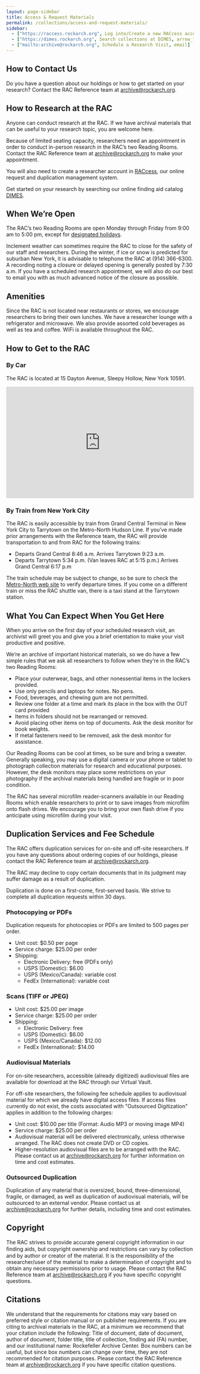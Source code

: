 ```yaml
---
layout: page-sidebar
title: Access & Request Materials
permalink: /collections/access-and-request-materials/
sidebar:
  - ["https://raccess.rockarch.org", Log into/Create a new RACcess account, arrow_forward]
  - ["https://dimes.rockarch.org", Search collections at DIMES, arrow_forward]
  - ["mailto:archive@rockarch.org", Schedule a Research Visit, email]
---
```


## How to Contact Us

Do you have a question about our holdings or how to get started on your research?
Contact the RAC Reference team at [archive@rockarch.org](mailto:archive@rockarch.org).

## How to Research at the RAC

Anyone can conduct research at the RAC. If we have archival materials that can be
useful to your research topic, you are welcome here.

Because of limited seating capacity, researchers need an appointment in order to
conduct in-person research in the RAC’s two Reading Rooms. Contact the RAC Reference
team at [archive@rockarch.org](mailto:archive@rockarch.org) to make your
appointment.

You will also need to create a researcher account in [RACcess](https://raccess.rockarch.org),
our online request and duplication management system.

Get started on your research by searching our online finding aid catalog [DIMES](https://dimes.rockarch.org).

## When We’re Open

The RAC’s two Reading Rooms are open Monday through Friday from 9:00
am to 5:00 pm, except for [designated holidays](holiday-schedule/).

Inclement weather can sometimes require the RAC to close for the safety of
our staff and researchers. During the winter, if ice or snow is predicted for
suburban New York, it is advisable to telephone the RAC at (914) 366-6300. A
recording noting a closure or delayed opening is generally posted by 7:30
a.m. If you have a scheduled research appointment, we will also do our best
to email you with as much advanced notice of the closure as possible.

## Amenities

Since the RAC is not located near restaurants or stores, we encourage
researchers to bring their own lunches. We have a researcher lounge with a
refrigerator and microwave. We also provide assorted cold beverages as
well as tea and coffee. WiFi is available throughout the RAC.


## How to Get to the RAC

### By Car

The RAC is located at 15 Dayton Avenue, Sleepy Hollow, New York 10591.

<iframe src="https://www.google.com/maps/embed?pb=!1m18!1m12!1m3!1d3006.9551381027577!2d-73.8373819843737!3d41.091826822227716!2m3!1f0!2f0!3f0!3m2!1i1024!2i768!4f13.1!3m3!1m2!1s0x89c2bffc3b17f3b5%3A0x3329b3d8104d2fb9!2s15+Dayton+Ave%2C+Sleepy+Hollow%2C+NY+10591!5e0!3m2!1sen!2sus!4v1560187749243!5m2!1sen!2sus" width="100%" height="300" frameborder="0" style="border:0" allowfullscreen></iframe>

### By Train from New York City

The RAC is easily accessible by train from Grand Central Terminal in New
York City to Tarrytown on the Metro-North Hudson Line. If you’ve made
prior arrangements with the Reference team, the RAC will provide
transportation to and from RAC for the following trains:

- Departs Grand Central 8:46 a.m. Arrives Tarrytown 9:23 a.m.
- Departs Tarrytown 5:34 p.m. (Van leaves RAC at 5:15 p.m.) Arrives Grand Central 6:17 p.m

The train schedule may be subject to change, so be sure to check the
[Metro-North web site](http://www.mta.info) to verify departure times.
If you come on a different train or miss the RAC shuttle van, there is a taxi
stand at the Tarrytown station.

## What You Can Expect When You Get Here

When you arrive on the first day of your scheduled research visit, an
archivist will greet you and give you a brief orientation to make your visit
productive and positive.

We’re an archive of important historical materials, so we do have a few
simple rules that we ask all researchers to follow when they’re in the RAC’s
two Reading Rooms:

- Place your outerwear, bags, and other nonessential items in the
lockers provided.
- Use only pencils and laptops for notes. No pens.
- Food, beverages, and chewing gum are not permitted.
- Review one folder at a time and mark its place in the box with the OUT card
provided
- Items in folders should not be rearranged or removed.
- Avoid placing other items on top of documents. Ask the desk monitor
for book weights.
- If metal fasteners need to be removed, ask the desk monitor for
assistance.

Our Reading Rooms can be cool at times, so be sure and bring a sweater.
Generally speaking, you may use a digital camera or your phone or tablet
to photograph collection materials for research and educational purposes.
However, the desk monitors may place some restrictions on your
photography if the archival materials being handled are fragile or in poor
condition.

The RAC has several microfilm reader-scanners available in our Reading
Rooms which enable researchers to print or to save images from microfilm
onto flash drives. We encourage you to bring your own flash drive if you
anticipate using microfilm during your visit.

## Duplication Services and Fee Schedule

The RAC offers duplication services for on-site and off-site researchers. If
you have any questions about ordering copies of our holdings, please
contact the RAC Reference team at [archive@rockarch.org](mailto:archive@rockarch.org).

The RAC may decline to copy certain documents that in its judgment may
suffer damage as a result of duplication.

Duplication is done on a first-come, first-served basis. We strive to complete
all duplication requests within 30 days.

### Photocopying or PDFs

Duplication requests for photocopies or PDFs are limited to 500 pages per
order.

- Unit cost: $0.50 per page
- Service charge: $25.00 per order
- Shipping:
  - Electronic Delivery: free (PDFs only)
  - USPS (Domestic): $6.00
  - USPS (Mexico/Canada): variable cost
  - FedEx (International): variable cost

### Scans (TIFF or JPEG)

- Unit cost: $25.00 per image
- Service charge: $25.00 per order
- Shipping:
  - Electronic Delivery: free
  - USPS (Domestic): $6.00
  - USPS (Mexico/Canada): $12.00
  - FedEx (International): $14.00

### Audiovisual Materials

For on-site researchers, accessible (already digitized) audiovisual files are available for download at the RAC through our Virtual Vault.

For off-site researchers, the following fee schedule applies to audiovisual material for which we already have digital access files. If access files currently do not exist, the costs associated with "Outsourced Digitization" applies in addition to the following charges:

- Unit cost: $10.00 per title (Format: Audio MP3 or moving image MP4)
- Service charge: $25.00 per order
- Audiovisual material will be delivered electronically, unless otherwise arranged. The RAC does not create DVD or CD copies.
- Higher-resolution audiovisual files are to be arranged with the RAC. Please contact us at [archive@rockarch.org](mailto:archive@rockarch.org) for further information on time and cost estimates.

### Outsourced Duplication

Duplication of any material that is oversized, bound, three-dimensional, fragile, or damaged, as well as duplication of audiovisual materials, will be outsourced to an external vendor. Please contact us at
[archive@rockarch.org](mailto:archive@rockarch.org) for further details, including time and cost estimates.

## Copyright

The RAC strives to provide accurate general copyright information in our ﬁnding aids, but copyright ownership and restrictions can vary by collection and by author or creator of the material. It is the responsibility of the researcher/user of the material to make a determination of copyright and to obtain any necessary permissions prior to usage. Please contact the RAC Reference team at [archive@rockarch.org](mailto:archive@rockarch.org) if you have specific copyright questions.

## Citations

We understand that the requirements for citations may vary based on preferred style or citation manual or on publisher requirements. If you are citing to archival materials in the RAC, at a minimum we recommend that your citation include the following: Title of document, date of document, author of document, folder title, title of collection, finding aid (FA) number, and our institutional name: Rockefeller Archive Center. Box numbers can be useful, but since box numbers can change over time, they are not recommended for citation purposes. Please contact the RAC Reference team at [archive@rockarch.org](mailto:archive@rockarch.org) if you have specific citation questions.
